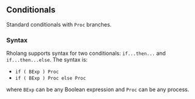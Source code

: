 ## Conditionals
Standard conditionals with `Proc` branches.

### Syntax
Rholang supports syntax for two conditionals: `if...then...` and `if...then...else`. The syntax is:
- `if ( BExp ) Proc`
- `if ( BExp ) Proc else Proc`

where `BExp` can be any Boolean expression and `Proc` can be any process.
